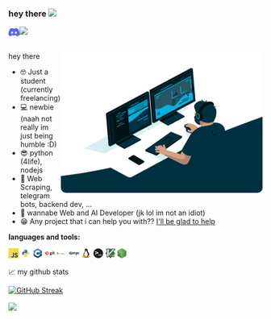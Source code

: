 ### hey there <img src="https://media.giphy.com/media/hvRJCLFzcasrR4ia7z/giphy.gif" width="25px">
<a href="https://discord.com/users/829233436657057802">
  <img align="left" alt="8harifi's Discord" width="22px" src="https://raw.githubusercontent.com/8harifi/8harifi/main/assets/discord.svg" />
</a>

![](https://visitor-badge.glitch.me/badge?page_id=8harifi.8harifi)

<br />
hey there

  <img align="right" alt="GIF" src="https://raw.githubusercontent.com/8harifi/8harifi/main/assets/coding.gif" width="400" height="280" style="border-radius: 10px; padding-left: 0px;"/>


- 🤓 Just a student (currently freelancing)
- ‍💻 newbie (naah not really im just being humble :D)
- 😎 python (4life), nodejs
- 💪 Web Scraping, telegram bots, backend dev, ...
- 🤖 wannabe Web and AI Developer (jk lol im not an idiot)
- 😁 Any project that i can help you with?? [I'll be glad to help](mailto:8harifi@gmail.com)


**languages and tools:**  

<code><img height="20" src="https://raw.githubusercontent.com/github/explore/80688e429a7d4ef2fca1e82350fe8e3517d3494d/topics/javascript/javascript.png"></code>
<code><img height="20" src="https://raw.githubusercontent.com/github/explore/80688e429a7d4ef2fca1e82350fe8e3517d3494d/topics/python/python.png"></code>
<code><img height="20" src="https://raw.githubusercontent.com/github/explore/180320cffc25f4ed1bbdfd33d4db3a66eeeeb358/topics/cpp/cpp.png"></code>
<code><img height="20" src="https://raw.githubusercontent.com/github/explore/80688e429a7d4ef2fca1e82350fe8e3517d3494d/topics/git/git.png"></code>
<code><img height="20" src="https://raw.githubusercontent.com/github/explore/80688e429a7d4ef2fca1e82350fe8e3517d3494d/topics/mongodb/mongodb.png"></code>
<code><img height="20" src="https://raw.githubusercontent.com/github/explore/80688e429a7d4ef2fca1e82350fe8e3517d3494d/topics/django/django.png"></code>
<code><img height="20" src="https://raw.githubusercontent.com/github/explore/80688e429a7d4ef2fca1e82350fe8e3517d3494d/topics/linux/linux.png"></code>
<code><img height="20" src="https://raw.githubusercontent.com/github/explore/80688e429a7d4ef2fca1e82350fe8e3517d3494d/topics/terminal/terminal.png"></code>
<code><img height="20" src="https://raw.githubusercontent.com/github/explore/80688e429a7d4ef2fca1e82350fe8e3517d3494d/topics/vim/vim.png"></code>
<code><img height="20" src="https://raw.githubusercontent.com/github/explore/80688e429a7d4ef2fca1e82350fe8e3517d3494d/topics/nodejs/nodejs.png"></code>

📈 my github stats

<a href="https://git.io/streak-stats"><img src="https://streak-stats.demolab.com?user=8harifi&theme=dark&border_radius=7&mode=weekly" alt="GitHub Streak" /></a>

<a href="https://github.com/8harifi/8harifi">
  <img align="center" src="https://github-readme-stats.vercel.app/api/top-langs/?username=8harifi&layout=compact&card_width=250&hide_border=true&title_color=58a6ff&bg_color=0d1117&text_color=bdd1cd" />
</a>
